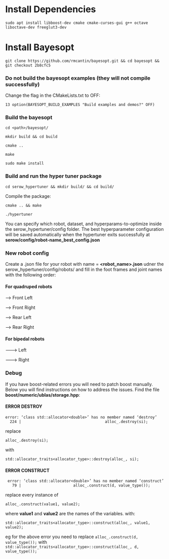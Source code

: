 # Install Dependencies
```
sudo apt install libboost-dev cmake cmake-curses-gui g++ octave liboctave-dev freeglut3-dev
```

# Install Bayesopt
```
git clone https://github.com/rmcantin/bayesopt.git && cd bayesopt && git checkout 2b8cfc5
```
### Do not build the bayesopt examples (they will not compile successfully)
Change the flag in the CMakeLists.txt to OFF:
```
13 option(BAYESOPT_BUILD_EXAMPLES "Build examples and demos?" OFF)
```

### Build the bayesopt
```
cd <path>/bayesopt/
```
```
mkdir build && cd build
```
```
cmake ..
```
```
make
```

```
sudo make install
```

### Build and run the hyper tuner package
```
cd serow_hypertuner && mkdir build/ && cd build/
```
Compile the package:
```
cmake .. && make
```
```
./hypertuner
```

You can specify which robot, dataset, and hyperparams-to-optimize inside the serow_hypertuner/config folder. The best hyperparameter configuration will be saved automatically when the hypertuner exits successfully at **serow/config/robot-name_best_config.json**

### New robot config
Create a .json file for your robot with name = **<robot_name>.json** udner the serow_hypertuner/config/robots/ and fill in the foot frames and joint names with the following order:

#### For quadruped robots
-->  Front Left
 
-->  Front Right
 
-->  Rear Left
 
-->  Rear Right

#### For bipedal robots

---> Left

---> Right

### Debug

If you have boost-related errors you will need to patch boost manually. Below you will find instructions on how to address the issues. Find the file  **boost/numeric/ublas/storage.hpp**:

#### ERROR DESTROY
```
error: ‘class std::allocator<double>’ has no member named ‘destroy’
  224 |                                     alloc_.destroy(si);
```
replace 
```
alloc_.destroy(si);
``` 
with 
```
std::allocator_traits<allocator_type>::destroy(alloc_, si);
```

#### ERROR CONSTRUCT
```
 error: ‘class std::allocator<double>’ has no member named ‘construct’
   79 |                       alloc_.construct(d, value_type());
```
replace every instance of
```
alloc_.construct(value1, value2);
```
where **value1** and **value2** are the names of the variables. 
with: 
```
std::allocator_traits<allocator_type>::construct(alloc_, value1, value2);
```
eg for the above error you need to replace 
```alloc_.construct(d, value_type());``` with ```std::allocator_traits<allocator_type>::construct(alloc_, d, value_type());```
